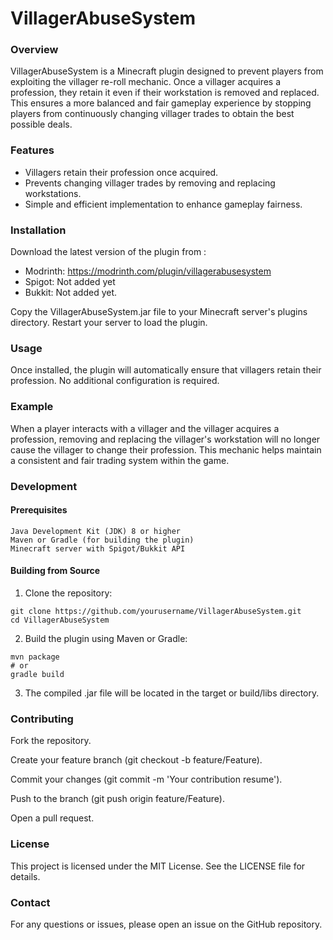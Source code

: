 # VillagerAbuseSystem
### Overview

VillagerAbuseSystem is a Minecraft plugin designed to prevent players from exploiting the villager re-roll mechanic. Once a villager acquires a profession, they retain it even if their workstation is removed and replaced. This ensures a more balanced and fair gameplay experience by stopping players from continuously changing villager trades to obtain the best possible deals.

### Features

* Villagers retain their profession once acquired. 
* Prevents changing villager trades by removing and replacing workstations.
* Simple and efficient implementation to enhance gameplay fairness.

### Installation

Download the latest version of the plugin from :
* Modrinth: https://modrinth.com/plugin/villagerabusesystem
* Spigot: Not added yet
* Bukkit: Not added yet.

Copy the VillagerAbuseSystem.jar file to your Minecraft server's plugins directory.
Restart your server to load the plugin.

### Usage

Once installed, the plugin will automatically ensure that villagers retain their profession. No additional configuration is required.

### Example

When a player interacts with a villager and the villager acquires a profession, removing and replacing the villager's workstation will no longer cause the villager to change their profession. This mechanic helps maintain a consistent and fair trading system within the game.
### Development
#### Prerequisites

    Java Development Kit (JDK) 8 or higher
    Maven or Gradle (for building the plugin)
    Minecraft server with Spigot/Bukkit API

#### Building from Source

  1. Clone the repository:

    git clone https://github.com/yourusername/VillagerAbuseSystem.git
    cd VillagerAbuseSystem

  2. Build the plugin using Maven or Gradle:

    mvn package
    # or
    gradle build

  3. The compiled .jar file will be located in the target or build/libs directory.

### Contributing

  Fork the repository.

  Create your feature branch (git checkout -b feature/Feature).

  Commit your changes (git commit -m 'Your contribution resume').

  Push to the branch (git push origin feature/Feature).

  Open a pull request.

### License

This project is licensed under the MIT License. See the LICENSE file for details.
### Contact

For any questions or issues, please open an issue on the GitHub repository.
